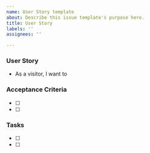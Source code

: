 ```yaml
---
name: User Story template
about: Describe this issue template's purpose here.
title: User Story
labels: ''
assignees: ''

---
```


### User Story

- As a visitor, I want to

### Acceptance Criteria

- [ ]
- [ ]

### Tasks

- [ ]
- [ ]
